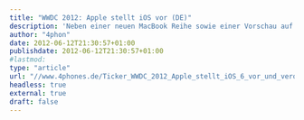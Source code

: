 ```yaml
---
title: "WWDC 2012: Apple stellt iOS vor (DE)"
description: 'Neben einer neuen MacBook Reihe sowie einer Vorschau auf Mac OSX 10.8 "Mountain Lion" hat Apple am Montagabend die nächste Version seines mobilen Betriebssystems iOS 6 vorgestellt.'
author: "4phon"
date: 2012-06-12T21:30:57+01:00
publishdate: 2012-06-12T21:30:57+01:00
#lastmod: 
type: "article"
url: "//www.4phones.de/Ticker_WWDC_2012_Apple_stellt_iOS_6_vor_und_veroeffentlicht_Beta_Version_5512.html"
headless: true
external: true
draft: false
---
```

